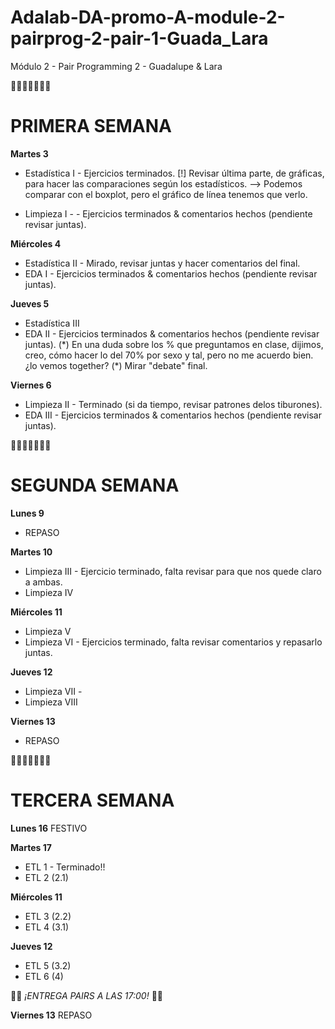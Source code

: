 # Adalab-DA-promo-A-module-2-pairprog-2-pair-1-Guada_Lara

Módulo 2 - Pair Programming 2 - Guadalupe &amp; Lara

👩🏽‍🦰👩🏽‍🦱💬

# PRIMERA SEMANA

**Martes 3**

- Estadística I - Ejercicios terminados. [!] Revisar última parte, de gráficas, para hacer las comparaciones según los estadísticos. --> Podemos comparar con el boxplot, pero el gráfico de línea tenemos que verlo.

- Limpieza I - - Ejercicios terminados & comentarios hechos (pendiente revisar juntas).

**Miércoles 4**

- Estadística II - Mirado, revisar juntas y hacer comentarios del final.
- EDA I - Ejercicios terminados & comentarios hechos (pendiente revisar juntas).

**Jueves 5**

- Estadística III
- EDA II - Ejercicios terminados & comentarios hechos (pendiente revisar juntas). (\*) En una duda sobre los % que preguntamos en clase, dijimos, creo, cómo hacer lo del 70% por sexo y tal, pero no me acuerdo bien. ¿lo vemos together? (\*) Mirar "debate" final.

**Viernes 6**

- Limpieza II - Terminado (si da tiempo, revisar patrones delos tiburones).
- EDA III - Ejercicios terminados & comentarios hechos (pendiente revisar juntas).

👩🏽‍🦰👩🏽‍🦱💬

# SEGUNDA SEMANA

**Lunes 9**

- REPASO

**Martes 10**

- Limpieza III - Ejercicio terminado, falta revisar para que nos quede claro a ambas.
- Limpieza IV

**Miércoles 11**

- Limpieza V
- Limpieza VI - Ejercicios terminado, falta revisar comentarios y repasarlo juntas.

**Jueves 12**

- Limpieza VII -
- Limpieza VIII

**Viernes 13**

- REPASO

👩🏽‍🦰👩🏽‍🦱💬

# TERCERA SEMANA

**Lunes 16**
FESTIVO

**Martes 17**

- ETL 1 - Terminado!!
- ETL 2 (2.1)

**Miércoles 11**

- ETL 3 (2.2)
- ETL 4 (3.1)

**Jueves 12**

- ETL 5 (3.2)
- ETL 6 (4)

🚒🚒 _¡ENTREGA PAIRS A LAS 17:00!_ 🚒🚒

**Viernes 13**
REPASO
